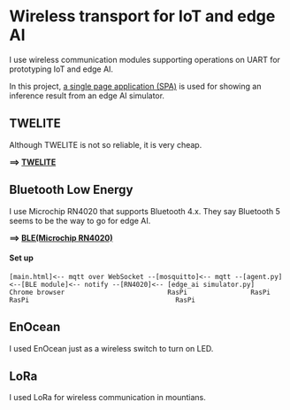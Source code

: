 # Wireless transport for IoT and edge AI

I use wireless communication modules supporting operations on UART for prototyping IoT and edge AI.

In this project, [a single page application (SPA)](./spa) is used for showing an inference result from an edge AI simulator.

## TWELITE

Although TWELITE is not so reliable, it is very cheap.

**==> [TWELITE](./TWELITE)**

## Bluetooth Low Energy

I use Microchip RN4020 that supports Bluetooth 4.x.  They say Bluetooth 5 seems to be the way to go for edge AI. 

**==> [BLE(Microchip RN4020)](./RN4020)**

#### Set up

```
[main.html]<-- mqtt over WebSocket --[mosquitto]<-- mqtt --[agent.py]<--[BLE module]<-- notify --[RN4020]<-- [edge_ai simulator.py]
Chrome browser                          RasPi                RasPi         RasPi                                     RasPi

```

## EnOcean

I used EnOcean just as a wireless switch to turn on LED.

## LoRa

I used LoRa for wireless communication in mountians.
